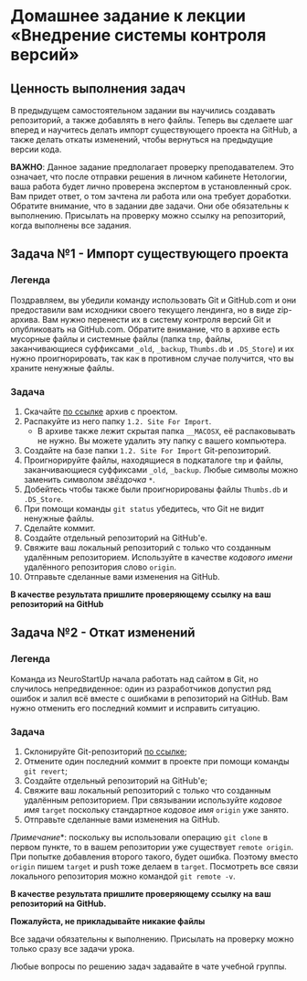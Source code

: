# Домашнее задание к лекции «Внедрение системы контроля версий»

## Ценность выполнения задач

В предыдущем самостоятельном задании вы научились создавать репозиторий, а также добавлять в него файлы. Теперь вы сделаете шаг вперед и научитесь делать импорт существующего проекта на GitHub, а также делать откаты изменений, чтобы вернуться на предыдущие версии кода. 

**ВАЖНО**: Данное задание предполагает проверку преподавателем. Это означает, что после отправки решения в личном кабинете Нетологии, ваша работа будет лично проверена экспертом в установленный срок. Вам придет ответ, о том зачтена ли работа или она требует доработки. Обратите внимание, что в задании две задачи. Они обе обязательны к выполнению. Присылать на проверку можно ссылку на репозиторий, когда выполнены все задания. 

## Задача №1 - Импорт существующего проекта

### Легенда

Поздравляем, вы убедили команду использовать Git и GitHub.com и они предоставили вам исходники своего текущего лендинга, но в виде zip-архива. Вам нужно перенести их в систему контроля версий Git и опубликовать на GitHub.com. Обратите внимание, что в архиве есть мусорные файлы и системные файлы (папка `tmp`, файлы, заканчивающиеся суффиксами `_old`, `_backup`, `Thumbs.db` и `.DS_Store`) и их нужно проигнорировать, так как в противном случае получится, что вы храните ненужные файлы.

### Задача

1. Скачайте [по ссылке](https://github.com/netology-code/git-homeworks/raw/master/introduction/src/neuro-startup.zip) архив с проектом.
1. Распакуйте из него папку `1.2. Site For Import`.
    * В архиве также лежит скрытая папка `__MACOSX`, её распаковывать не нужно. Вы можете удалить эту папку с вашего компьютера.
1. Создайте на базе папки `1.2. Site For Import` Git-репозиторий.
1. Проигнорируйте файлы, находящиеся в подкаталоге `tmp` и файлы, заканчивающиеся суффиксами `_old`, `_backup`. Любые символы можно заменить символом _звёздочка_ `*`.
1. Добейтесь чтобы также были проигнорированы файлы `Thumbs.db` и `.DS_Store`. 
1. При помощи команды `git status` убедитесь, что Git не видит ненужные файлы.
1. Сделайте коммит.
1. Создайте отдельный репозиторий на GitHub'е.
1. Свяжите ваш локальный репозиторий с только что созданным удалённым репозиторием. Используйте в качестве _кодового имени_ удалённого репозитория слово `origin`. 
1. Отправьте сделанные вами изменения на GitHub.

**В качестве результата пришлите проверяющему ссылку на ваш репозиторий на GitHub**


## Задача №2 - Откат изменений

### Легенда

Команда из NeuroStartUp начала работать над сайтом в Git, но случилось непредвиденное: один из разработчиков допустил ряд ошибок и залил всё вместе с ошибками в репозиторий на GitHub. Вам нужно отменить его последний коммит и исправить ситуацию.

### Задача

1. Склонируйте Git-репозиторий [по ссылке](https://github.com/netology-code/git-homeworks-neuro);
1. Отмените один последний коммит в проекте при помощи команды `git revert`;
1. Создайте отдельный репозиторий на GitHub'е;
1. Свяжите ваш локальный репозиторий с только что созданным удалённым репозиторием. При связывании используйте _кодовое имя_ `target` поскольку стандартное _кодовое имя_ `origin` уже занято. 
1. Отправьте сделанные вами изменения на GitHub.

*Примечание*\*: поскольку вы использовали операцию `git clone` в первом пункте, то в вашем репозитории уже существует `remote origin`. При попытке добавления второго такого, будет ошибка. Поэтому вместо `origin` пишем `target` и push тоже делаем в `target`. 
Посмотреть все связи локального репозитория можно командой `git remote -v`.

**В качестве результата пришлите проверяющему ссылку на ваш репозиторий на GitHub.**

**Пожалуйста, не прикладывайте никакие файлы**

Все задачи обязательны к выполнению. Присылать на проверку можно только сразу все задачи урока.

Любые вопросы по решению задач задавайте в чате учебной группы.
